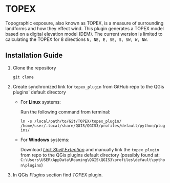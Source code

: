 # TOPEX
Topographic exposure, also known as TOPEX, is a measure of surrounding landforms and how they effect wind. This plugin generates a TOPEX model based on a digital elevation model (DEM).
The current wersion is limited to calculating the TOPEX for 8 directions `N, NE, E, SE, S, SW, W, NW`.

## Installation Guide
1. Clone the repository

    `git clone`

2. Create synchronized link for `topex_plugin` from GitHub repo to the QGis plugins' default directory

    - For **Linux** systems:

        Run the following command from terminal:

        `ln -s /local/path/to/Git/TOPEX/topex_plugin/ /home/user/.local/share/QGIS/QGIS3/profiles/default/python/plugins/`

    - For **Windows** systems:

        Download [*Link Shell Extention*](https://schinagl.priv.at/nt/hardlinkshellext/linkshellextension.html) and manually link the `topex_plugin` from repo to the QGis plugins default directory (possibly found at: `C:\Users\USER\AppData\Roaming\QGIS\QGIS3\profiles\default\python\plugins`)

3. In QGis *Plugins* section find *TOPEX* plugin.
